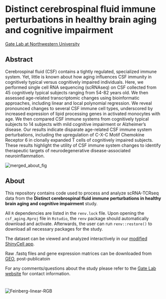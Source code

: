 # Distinct cerebrospinal fluid immune perturbations in healthy brain aging and cognitive impairment
[Gate Lab at Northwestern University](https://sites.northwestern.edu/gatelab/)

## Abstract
Cerebrospinal fluid (CSF) contains a tightly regulated, specialized immune system. Yet, little is known about how aging influences CSF immunity in cognitively typical versus cognitively impaired individuals. Here, we performed single cell RNA sequencing (scRNAseq) on CSF collected from 45 cognitively typical subjects ranging from 54-82 years old. We then assessed age-related transcriptomic changes using bioinformatic approaches, including linear and local polynomial regression. We reveal pronounced changes to several CSF immune cell types, underscored by increased expression of lipid processing genes in activated monocytes with age. We then compared CSF immune systems from cognitively typical subjects to 14 subjects with mild cognitive impairment or Alzheimer’s disease. Our results indicate disparate age-related CSF immune system perturbations, including the upregulation of C-X-C Motif Chemokine Receptor 6 in clonally expanded T cells of cognitively impaired subjects. These results highlight the utility of CSF immune system changes to identify therapeutic targets of neurodegenerative disease-associated neuroinflammation. 

![merged_about_fig](https://user-images.githubusercontent.com/91904251/164067655-7c415284-46c4-42c9-8b06-af50763686fe.png)

## About
This repository contains code used to process and analyze scRNA-TCRseq data from the **Distinct cerebrospinal fluid immune perturbations in healthy brain aging and cognitive impairment** study. 

All ```R``` dependencies are listed in the ```renv.lock``` file. Upon opening the ```csf_aging.Rproj``` file in ```Rstudio```, the ```renv``` package should automatically download and activate. Afterwards, the user can run ```renv::restore()``` to download all necessary packages for the study. 

The dataset can be viewed and analyzed interactively in our [modified ShinyCell app](https://gatelabnu.shinyapps.io/csf_aging/).

Raw .fastq files and gene expression matrices can be downloaded from [GEO](https://www.ncbi.nlm.nih.gov/geo/query/acc.cgi?acc=GSE200164), post-publicatoin

For any comments/questions about the study please refer to the [Gate Lab website](https://sites.northwestern.edu/gatelab/) for contact information.

#
![Feinberg-linear-RGB](https://user-images.githubusercontent.com/91904251/164067720-937687c0-874b-4aaa-afd4-76f887e07025.png)
